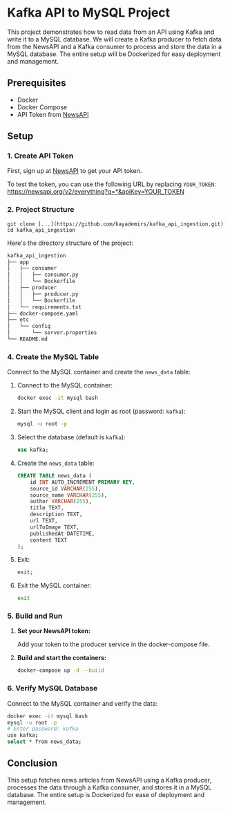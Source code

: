 # Kafka API to MySQL Project

This project demonstrates how to read data from an API using Kafka and write it to a MySQL database. We will create a Kafka producer to fetch data from the NewsAPI and a Kafka consumer to process and store the data in a MySQL database. The entire setup will be Dockerized for easy deployment and management.

## Prerequisites

- Docker
- Docker Compose
- API Token from [NewsAPI](https://newsapi.org/docs/get-started)

## Setup

### 1. Create API Token

First, sign up at [NewsAPI](https://newsapi.org/docs/get-started) to get your API token.

To test the token, you can use the following URL by replacing `YOUR_TOKEN`:
<https://newsapi.org/v2/everything?q=*&apiKey=YOUR_TOKEN>

### 2. Project Structure

```
git clone [...](https://github.com/kayademirs/kafka_api_ingestion.git)
cd kafka_api_ingestion
```

Here's the directory structure of the project:

```bash
kafka_api_ingestion
├── app
│   ├── consumer
│   │   ├── consumer.py
│   │   └── Dockerfile
│   ├── producer
│   │   ├── producer.py
│   │   └── Dockerfile
│   └── requirements.txt
├── docker-compose.yaml
├── etc
│   └── config
│       └── server.properties
└── README.md
```

### 4. Create the MySQL Table

Connect to the MySQL container and create the `news_data` table:

1. Connect to the MySQL container:

   ```bash
   docker exec -it mysql bash
   ```

2. Start the MySQL client and login as root (password: `kafka`):

   ```bash
   mysql -u root -p
   ```

3. Select the database (default is `kafka`):

   ```sql
   use kafka;
   ```

4. Create the `news_data` table:

   ```sql
   CREATE TABLE news_data (
       id INT AUTO_INCREMENT PRIMARY KEY,
       source_id VARCHAR(255),
       source_name VARCHAR(255),
       author VARCHAR(255),
       title TEXT,
       description TEXT,
       url TEXT,
       urlToImage TEXT,
       publishedAt DATETIME,
       content TEXT
   );
   ```

5. Exit:

   ```sql
   exit;
   ```

6. Exit the MySQL container:

   ```bash
   exit
   ```

### 5. Build and Run

1. **Set your NewsAPI token:**

    Add your token to the producer service in the docker-compose file.

2. **Build and start the containers:**

    ```bash
    docker-compose up -d --build
    ```

### 6. Verify MySQL Database

Connect to the MySQL container and verify the data:

```bash
docker exec -it mysql bash
mysql -u root -p
# Enter password: kafka
use kafka;
select * from news_data;
```

## Conclusion

This setup fetches news articles from NewsAPI using a Kafka producer, processes the data through a Kafka consumer, and stores it in a MySQL database. The entire setup is Dockerized for ease of deployment and management.
